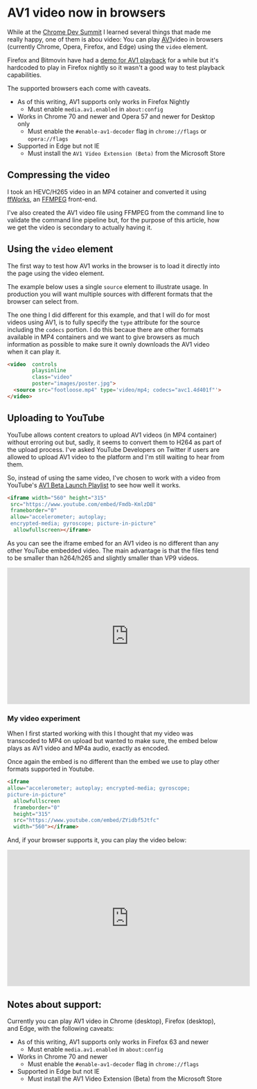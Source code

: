 # AV1 video now in browsers

While at the [Chrome Dev Summit](https://developer.chrome.com/devsummit/) I learned several things that made me really happy, one of them is abou video: You can play <a href="https://aomedia.org/av1-features/get-started/">AV1</a>video in browsers (currently Chrome, Opera, Firefox, and Edge) using the `video` element.

Firefox and Bitmovin have had a [demo for AV1 playback](https://demo.bitmovin.com/public/firefox/av1/) for a while but it's hardcoded to play in Firefox nightly so it wasn't a good way to test playback capabilities.

The supported browsers each come with caveats.

* As of this writing, AV1 supports only works in Firefox Nightly
  * Must enable `media.av1.enabled` in `about:config`
* Works in Chrome 70 and newer and Opera 57 and newer for Desktop only
  * Must enable the `#enable-av1-decoder` flag in `chrome://flags` or `opera://flags`
* Supported in Edge but not IE
  * Must install the `AV1 Video Extension (Beta)` from the Microsoft Store

## Compressing the video

I took an HEVC/H265 video in an MP4 cotainer and converted it using <a href="https://www.ffworks.net/">ffWorks</a>, an <a href="https://www.ffmpeg.org/">FFMPEG</a> front-end</a>.

I've also created the AV1 video file using FFMPEG from the command line to validate the command line pipeline but, for the purpose of this article, how we get the video is secondary to actually having it.

## Using the `video` element

The first way to test how AV1 works in the browser is to load it directly into the page using the video element.

The example below uses a single `source` element to illustrate usage. In production you will want multiple sources with different formats that the browser can select from.

The one thing I did different for this example, and that I will do for most videos using AV1, is to fully specify the `type` attribute for the source including the `codecs` portion. I do this becaue there are other formats available in MP4 containers and we want to give browsers as much information as possible to make sure it ownly downloads the AV1 video when it can play it.

```html
<video  controls
        playsinline
        class="video"
        poster="images/poster.jpg">
  <source src="footloose.mp4" type='video/mp4; codecs="avc1.4d401f"'>
</video>
```

## Uploading to YouTube

YouTube allows content creators to upload AV1 videos (in MP4 container) without erroring out but, sadly, it seems to convert them to H264 as part of the upload process. I've asked YouTube Developers on Twitter if users are allowed to upload AV1 video to the platform and I'm still waiting to hear from them.

So, instead of using the same video, I've chosen to work with a video from YouTube's [AV1 Beta Launch Playlist](https://www.youtube.com/playlist?list=PLyqf6gJt7KuHBmeVzZteZUlNUQAVLwrZS) to see how well it works.

```html
<iframe width="560" height="315"
 src="https://www.youtube.com/embed/Fmdb-KmlzD8"
 frameborder="0"
 allow="accelerometer; autoplay;
 encrypted-media; gyroscope; picture-in-picture"
  allowfullscreen></iframe>
```

As you can see the iframe embed for an AV1 video is no different than any other YouTube embedded video. The main advantage is that the files tend to be smaller than h264/h265 and slightly smaller than VP9 videos.

<iframe width="560" height="315" src="https://www.youtube.com/embed/Fmdb-KmlzD8" frameborder="0" allow="accelerometer; autoplay; encrypted-media; gyroscope; picture-in-picture" allowfullscreen></iframe>

### My video experiment

When I first started working with this I thought that my video was transcoded to MP4 on upload but wanted to make sure, the embed below plays as AV1 video and MP4a audio, exactly as encoded. 

Once again the embed is no different than the embed we use to play other formats supported in Youtube. 

```html
<iframe
allow="accelerometer; autoplay; encrypted-media; gyroscope;
picture-in-picture"
  allowfullscreen
  frameborder="0"
  height="315"
  src="https://www.youtube.com/embed/ZYidbf5Jtfc"
  width="560"></iframe>
```

And, if your browser supports it, you can play the video below:

<iframe allow="accelerometer; autoplay; encrypted-media; gyroscope; picture-in-picture"
  allowfullscreen
  frameborder="0"
  height="315"
  src="https://www.youtube.com/embed/ZYidbf5Jtfc"
  width="560"></iframe>

## Notes about support:

Currently you can play AV1 video in Chrome (desktop), Firefox (desktop), and Edge, with the following caveats:

* As of this writing, AV1 supports only works in Firefox 63 and newer
  * Must enable `media.av1.enabled` in `about:config`
* Works in Chrome 70 and newer
  * Must enable the `#enable-av1-decoder` flag in `chrome://flags`
* Supported in Edge but not IE
  * Must install the AV1 Video Extension (Beta) from the Microsoft Store


